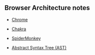 ## Browser Architecture notes

- [Chrome](chrome.md)

- [Chakra](chakra.md)

- [SpiderMonkey](spidermonkey.md)

- [Abstract Syntax Tree (AST) ](ast.md)


